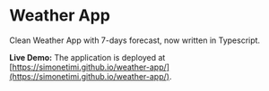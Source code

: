 # Weather App

Clean Weather App with 7-days forecast, now written in Typescript.

**Live Demo:** The application is deployed at [https://simonetimi.github.io/weather-app/](https://simonetimi.github.io/weather-app/).

